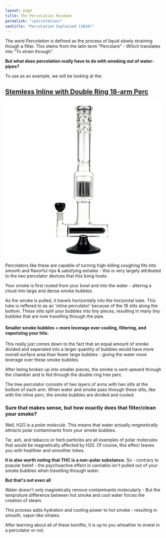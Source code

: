 ```yaml
---
layout: page
title: The Percolation Rundown
permalink: "/percolation/"
seotitle: "Percolation Explained (2018)"
---
```


The word *Percolation* is defined as the process of liquid slowly straining though a filter. This stems from the latin term "Percolare" - Which translates into "To strain through".

**But what does percolation *really* have to do with smoking out of water-pipes?**

To use as an example, we will be looking at the: 

<h2 class="heading-center"> <a target="_blank" href="http://affiliates.grasscity.com/shop/clickthru.cgi?id=Smokephisticated&page=https://www.grasscity.com/us_en/stemless-inline-perc-glass-ice-tube-with-double-ring-18-arm-perc-black.html?nosto=nosto-page-category2">Stemless Inline with Double Ring 18-arm Perc</a></h2>

<a target="_blank" href="http://affiliates.grasscity.com/shop/clickthru.cgi?id=Smokephisticated&page=https://www.grasscity.com/us_en/stemless-inline-perc-glass-ice-tube-with-double-ring-18-arm-perc-black.html?nosto=nosto-page-category2"><img alt="Stemless Inline Perc Glass Bong with Double Ring 18-arm Perc" class="img-middle" src="/img/bongs/stemless-double-ring.png" /></a>

Percolators like these are capable of turning high-killing coughing fits into smooth and flavorful rips & satisfying exhales - this is very largely attributed to the *two* percolator devices that this bong hosts.

Your smoke is first routed from your bowl and into the water - altering a cloud into large and dense smoke bubbles. 

As the smoke is pulled, it travels horizontally into the horizontal tube. This tube is reffered to as an 'inline percolator' because of the 18 slits along the bottom. These slits split your bubbles into tiny pieces, resulting in many tiny bubbles that are now travelling through the pipe.

<h4 class="heading-center">Smaller smoke bubbles = more leverage over cooling, filtering, and vaporizing your hits.</h4>

This really just comes down to the fact that an equal amount of smoke divided and seperated into a larger quantity of bubbles would have more overall surface area than fewer large bubbles - giving the water more leverage over these smoke bubbles.

After being broken up into smaller pieces, the smoke is sent upward through the chamber and is fed through the double ring tree perc.

The tree percolator consists of two layers of arms with two slits at the bottom of each arm. When water and smoke pass through these slits, like with the inline perc, the smoke bubbles are divided and cooled.

<h3 class="heading-center">Sure that makes sense, but how exactly does that filter/clean your smoke?</h3>

Well, H2O is a *polar molecule*. This means that water actually *magnetically attracts* polar contaminants from your smoke bubbles.

Tar, ash, and tabacco or herb particles are all examples of polar molecules that would be magnetically affected by H20. Of course, this effect leaves you with healthier and smoother tokes.

**It is also worth noting that THC is a non-polar substance.** So - contrary to popular belief - the psychoactive effect in cannabis isn't pulled out of your smoke bubbles when travelling through water.

**But that's not even all**

Water doesn't only magnetically remove contaminants molecularly - But the temprature difference between hot smoke and cool water forces the creation of steam. 

This process adds hydration and cooling power to hot smoke - resulting in smooth, vapor-like inhales. 

After learning about all of these benifits, it is up to you wheather to invest in a percolator or not.